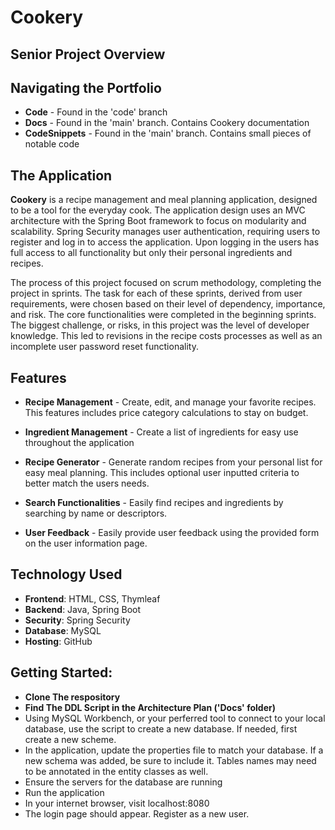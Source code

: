 # **Cookery**
## Senior Project Overview

## Navigating the Portfolio ##
- **Code** - Found in the 'code' branch
- **Docs** - Found in the 'main' branch. Contains Cookery documentation
- **CodeSnippets** - Found in the 'main' branch. Contains small pieces of notable code


## The Application

**Cookery** is a recipe management and meal planning application, designed to be a tool for the everyday cook. The application design uses an MVC architecture with the Spring Boot framework to focus on modularity and scalability. Spring Security manages user authentication, requiring users to register and log in to access the application. Upon logging in the users has full access to all functionality but only their personal ingredients and recipes. 

The process of this project focused on scrum methodology, completing the project in sprints. The task for each of these sprints, derived from user requirements, were chosen based on their level of dependency, importance, and risk. The core functionalities were completed in the beginning sprints. The biggest challenge, or risks, in this project was the level of developer knowledge. This led to revisions in the recipe costs processes as well as an incomplete user password reset functionality. 

## Features

- **Recipe Management** - Create, edit, and manage your favorite recipes. This features includes price category calculations to stay on budget.

- **Ingredient Management** - Create a list of ingredients for easy use throughout the application

- **Recipe Generator** - Generate random recipes from your personal list for easy meal planning. This includes optional user inputted criteria to better match the users needs.

-  **Search Functionalities** - Easily find recipes and ingredients by searching by name or descriptors.

-  **User Feedback** - Easily provide user feedback using the provided form on the user information page.


## Technology Used

- **Frontend**: HTML, CSS, Thymleaf
- **Backend**: Java, Spring Boot
- **Security**: Spring Security
- **Database**: MySQL
- **Hosting**: GitHub


## Getting Started:
- **Clone The respository**
- **Find The DDL Script in the Architecture Plan ('Docs' folder)**
- Using MySQL Workbench, or your perferred tool to connect to your local database, use the script to create a new database. If needed, first create a new scheme.
- In the application, update the properties file to match your database. If a new schema was added, be sure to include it. Tables names may need to be annotated in the entity classes as well.
- Ensure the servers for the database are running
- Run the application
- In your internet browser, visit localhost:8080
- The login page should appear. Register as a new user.
